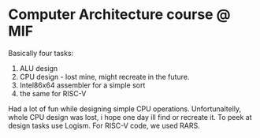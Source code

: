 # Computer Architecture course @ MIF
Basically four tasks:
1. ALU design 
2. CPU design - lost mine, might recreate in the future.
3. Intel86x64 assembler for a simple sort
4. the same for RISC-V

Had a lot of fun while designing simple CPU operations. 
Unfortunaltelly, whole CPU design was lost, i hope one day ill find or recreate it. To peek at design tasks use Logism. For RISC-V code, we used RARS.
